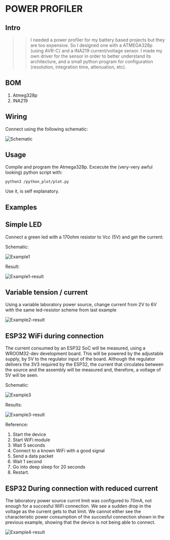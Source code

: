 # POWER PROFILER

## Intro

>> I needed a power profiler for my battery based projects but they are too expensive. So I designed one with a ATMEGA328p (using AVR-C) and a INA219 current/voltage sensor. I made my own driver for the sensor in order to better understand its architecture, and a small python program for configuration (resolution, integration time, attenuation, etc).


## BOM
1) Atmeg328p
2) INA219


## Wiring

Connect using the following schematic: 

![Schematic](/Docs/Schematic.png)


## Usage

Compile and program the Atmega328p. 
Excecute the (very-very awful looking) python script with:

```
python3 /python_plot/plot.py
```

Use it, is self explanatory. 


## Examples

## Simple LED
Connect a green led with a 170ohm resistor to Vcc (5V) and get the current:

Schematic:

![Example1](/Docs/example-led.png)

Result:

![Example1-result](/Docs/example-led-results.png)

## Variable tension / current

Using a variable laboratory power source, change current from 2V to 6V with the same led-resistor scheme from last example

![Example2-result](/Docs/example-variable-psu-results.png)

## ESP32 WiFi during connection

The current consumed by an ESP32 SoC will be measured, using a WROOM32-dev development board. 
This will be powered by the adjustable supply, by 5V to the regulator input of the board. Although the regulator delivers the 3V3 required by the ESP32, the current that circulates between the source and the assembly will be measured and, therefore, a voltage of 5V will be seen.

Schematic:

![Example3](/Docs/example-esp32.png)

Results:

![Example3-result](/Docs/example-esp32-results.png)

Reference:

1) Start the device
2) Start WiFi module
3) Wait 5 seconds
4) Connect to a known WiFi with a good signal
5) Send a data packet 
6) Wait 1 second
7) Go into deep sleep for 20 seconds
8) Restart.

## ESP32 During connection with reduced current

The laboratory power source currnt limit was configured to 70mA, not enough for a succesful WiFi connection. We see a sudden drop in the voltage as the current gets to that limit. 
We cannot either see the characteristic power consumption of the succesful connection shown in the previous example, showing that the device is not being able to connect.

![Example4-result](/Docs/example-esp32-no-current.png)

